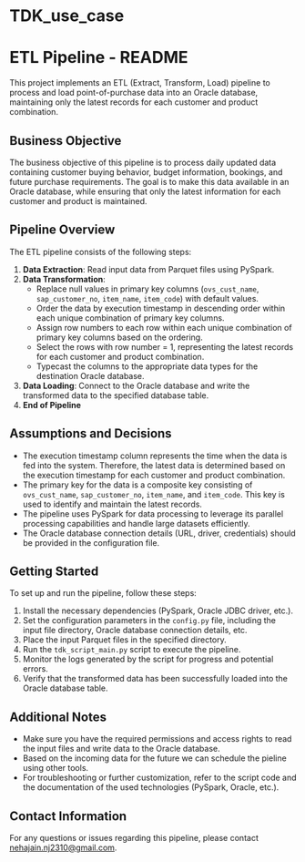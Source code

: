 # TDK_use_case
# ETL Pipeline - README

This project implements an ETL (Extract, Transform, Load) pipeline to process and load point-of-purchase data into an Oracle database, maintaining only the latest records for each customer and product combination.

## Business Objective

The business objective of this pipeline is to process daily updated data containing customer buying behavior, budget information, bookings, and future purchase requirements. The goal is to make this data available in an Oracle database, while ensuring that only the latest information for each customer and product is maintained.

## Pipeline Overview

The ETL pipeline consists of the following steps:

1. **Data Extraction**: Read input data from Parquet files using PySpark.
2. **Data Transformation**:
   - Replace null values in primary key columns (`ovs_cust_name`, `sap_customer_no`, `item_name`, `item_code`) with default values.
   - Order the data by execution timestamp in descending order within each unique combination of primary key columns.
   - Assign row numbers to each row within each unique combination of primary key columns based on the ordering.
   - Select the rows with row number = 1, representing the latest records for each customer and product combination.
   - Typecast the columns to the appropriate data types for the destination Oracle database.
3. **Data Loading**: Connect to the Oracle database and write the transformed data to the specified database table.
4. **End of Pipeline**

## Assumptions and Decisions

- The execution timestamp column represents the time when the data is fed into the system. Therefore, the latest data is determined based on the execution timestamp for each customer and product combination.
- The primary key for the data is a composite key consisting of `ovs_cust_name`, `sap_customer_no`, `item_name`, and `item_code`. This key is used to identify and maintain the latest records.
- The pipeline uses PySpark for data processing to leverage its parallel processing capabilities and handle large datasets efficiently.
- The Oracle database connection details (URL, driver, credentials) should be provided in the configuration file.

## Getting Started

To set up and run the pipeline, follow these steps:

1. Install the necessary dependencies (PySpark, Oracle JDBC driver, etc.).
2. Set the configuration parameters in the `config.py` file, including the input file directory, Oracle database connection details, etc.
3. Place the input Parquet files in the specified directory.
4. Run the `tdk_script_main.py` script to execute the pipeline.
5. Monitor the logs generated by the script for progress and potential errors.
6. Verify that the transformed data has been successfully loaded into the Oracle database table.

## Additional Notes

- Make sure you have the required permissions and access rights to read the input files and write data to the Oracle database.
- Based on the incoming data for the future we can schedule the pieline using other tools.
- For troubleshooting or further customization, refer to the script code and the documentation of the used technologies (PySpark, Oracle, etc.).

## Contact Information

For any questions or issues regarding this pipeline, please contact nehajain.nj2310@gmail.com.
